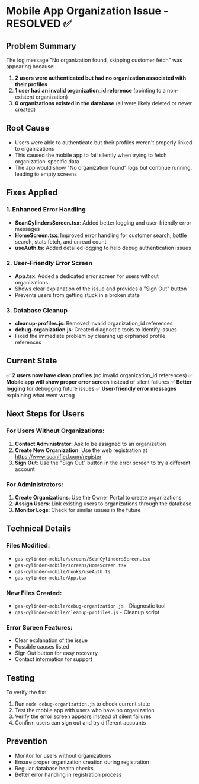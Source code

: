 # Mobile App Organization Issue - RESOLVED ✅

## Problem Summary
The log message "No organization found, skipping customer fetch" was appearing because:

1. **2 users were authenticated but had no organization associated with their profiles**
2. **1 user had an invalid organization_id reference** (pointing to a non-existent organization)
3. **0 organizations existed in the database** (all were likely deleted or never created)

## Root Cause
- Users were able to authenticate but their profiles weren't properly linked to organizations
- This caused the mobile app to fail silently when trying to fetch organization-specific data
- The app would show "No organization found" logs but continue running, leading to empty screens

## Fixes Applied

### 1. Enhanced Error Handling
- **ScanCylindersScreen.tsx**: Added better logging and user-friendly error messages
- **HomeScreen.tsx**: Improved error handling for customer search, bottle search, stats fetch, and unread count
- **useAuth.ts**: Added detailed logging to help debug authentication issues

### 2. User-Friendly Error Screen
- **App.tsx**: Added a dedicated error screen for users without organizations
- Shows clear explanation of the issue and provides a "Sign Out" button
- Prevents users from getting stuck in a broken state

### 3. Database Cleanup
- **cleanup-profiles.js**: Removed invalid organization_id references
- **debug-organization.js**: Created diagnostic tools to identify issues
- Fixed the immediate problem by cleaning up orphaned profile references

## Current State
✅ **2 users now have clean profiles** (no invalid organization_id references)
✅ **Mobile app will show proper error screen** instead of silent failures
✅ **Better logging** for debugging future issues
✅ **User-friendly error messages** explaining what went wrong

## Next Steps for Users

### For Users Without Organizations:
1. **Contact Administrator**: Ask to be assigned to an organization
2. **Create New Organization**: Use the web registration at https://www.scanified.com/register
3. **Sign Out**: Use the "Sign Out" button in the error screen to try a different account

### For Administrators:
1. **Create Organizations**: Use the Owner Portal to create organizations
2. **Assign Users**: Link existing users to organizations through the database
3. **Monitor Logs**: Check for similar issues in the future

## Technical Details

### Files Modified:
- `gas-cylinder-mobile/screens/ScanCylindersScreen.tsx`
- `gas-cylinder-mobile/screens/HomeScreen.tsx`
- `gas-cylinder-mobile/hooks/useAuth.ts`
- `gas-cylinder-mobile/App.tsx`

### New Files Created:
- `gas-cylinder-mobile/debug-organization.js` - Diagnostic tool
- `gas-cylinder-mobile/cleanup-profiles.js` - Cleanup script

### Error Screen Features:
- Clear explanation of the issue
- Possible causes listed
- Sign Out button for easy recovery
- Contact information for support

## Testing
To verify the fix:
1. Run `node debug-organization.js` to check current state
2. Test the mobile app with users who have no organization
3. Verify the error screen appears instead of silent failures
4. Confirm users can sign out and try different accounts

## Prevention
- Monitor for users without organizations
- Ensure proper organization creation during registration
- Regular database health checks
- Better error handling in registration process
